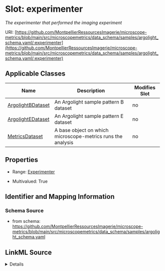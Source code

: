 # Slot: experimenter


_The experimenter that performed the imaging experiment_



URI: [https://github.com/MontpellierRessourcesImagerie/microscope-metrics/blob/main/src/microscopemetrics/data_schema/samples/argolight_schema.yaml/:experimenter](https://github.com/MontpellierRessourcesImagerie/microscope-metrics/blob/main/src/microscopemetrics/data_schema/samples/argolight_schema.yaml/:experimenter)



<!-- no inheritance hierarchy -->




## Applicable Classes

| Name | Description | Modifies Slot |
| --- | --- | --- |
[ArgolightBDataset](ArgolightBDataset.md) | An Argolight sample pattern B dataset |  no  |
[ArgolightEDataset](ArgolightEDataset.md) | An Argolight sample pattern E dataset |  no  |
[MetricsDataset](MetricsDataset.md) | A base object on which microscope-metrics runs the analysis |  no  |







## Properties

* Range: [Experimenter](Experimenter.md)

* Multivalued: True





## Identifier and Mapping Information







### Schema Source


* from schema: https://github.com/MontpellierRessourcesImagerie/microscope-metrics/blob/main/src/microscopemetrics/data_schema/samples/argolight_schema.yaml




## LinkML Source

<details>
```yaml
name: experimenter
description: The experimenter that performed the imaging experiment
from_schema: https://github.com/MontpellierRessourcesImagerie/microscope-metrics/blob/main/src/microscopemetrics/data_schema/samples/argolight_schema.yaml
rank: 1000
multivalued: true
alias: experimenter
owner: MetricsDataset
domain_of:
- MetricsDataset
range: Experimenter

```
</details>